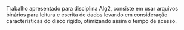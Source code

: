 Trabalho apresentado para disciplina Alg2, consiste em usar arquivos binários para leitura e escrita de dados levando em consideração características do disco rígido, otimizando assim o tempo de acesso.

